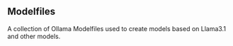 ## Modelfiles

A collection of Ollama Modelfiles used to create models based on Llama3.1 and other models. 
